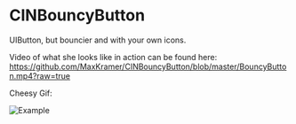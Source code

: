 CINBouncyButton
===============

UIButton, but bouncier and with your own icons.

Video of what she looks like in action can be found here: https://github.com/MaxKramer/CINBouncyButton/blob/master/BouncyButton.mp4?raw=true

Cheesy Gif:

![Example](http://i.imgflip.com/8ss3c.gif)
